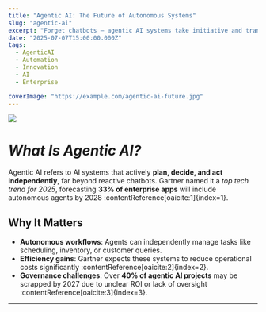 ```yaml
---
title: "Agentic AI: The Future of Autonomous Systems"
slug: "agentic-ai"
excerpt: "Forget chatbots — agentic AI systems take initiative and transform workflows. Discover how autonomous agents are reshaping enterprise operations in 2025."
date: "2025-07-07T15:00:00.000Z"
tags:
  - AgenticAI
  - Automation
  - Innovation
  - AI
  - Enterprise

coverImage: "https://example.com/agentic-ai-future.jpg"
---
```


![](https://example.com/agentic-ai-illustration.jpg)

# *What Is Agentic AI?*

Agentic AI refers to AI systems that actively **plan, decide, and act independently**, far beyond reactive chatbots. Gartner named it a *top tech trend for 2025*, forecasting **33% of enterprise apps** will include autonomous agents by 2028 :contentReference[oaicite:1]{index=1}.

## Why It Matters

- **Autonomous workflows**: Agents can independently manage tasks like scheduling, inventory, or customer queries.
- **Efficiency gains**: Gartner expects these systems to reduce operational costs significantly :contentReference[oaicite:2]{index=2}.
- **Governance challenges**: Over **40% of agentic AI projects** may be scrapped by 2027 due to unclear ROI or lack of oversight :contentReference[oaicite:3]{index=3}.

---

